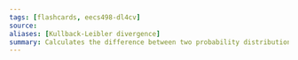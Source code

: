 ```yaml
---
tags: [flashcards, eecs498-dl4cv]
source:
aliases: [Kullback-Leibler divergence]
summary: Calculates the difference between two probability distributions
---
```


